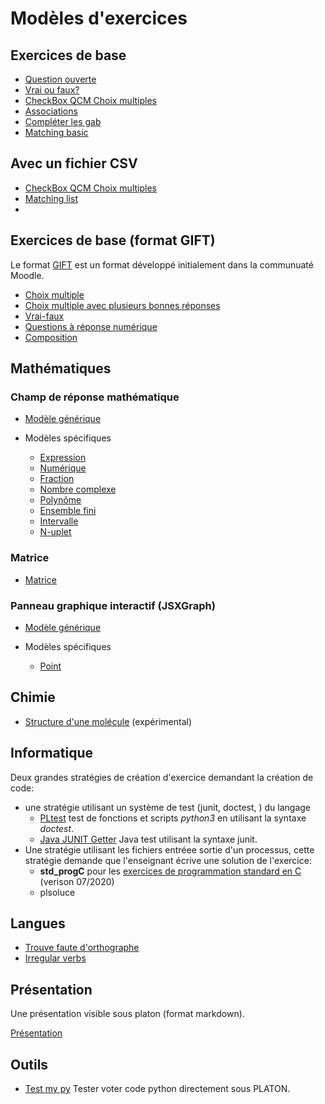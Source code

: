 
# Modèles d'exercices


## Exercices de base

* [Question ouverte](questionouverte.md)
* [Vrai ou faux?](vraifaux.md)
* [CheckBox QCM Choix multiples](checkbox.md)
* [Associations](matchlist.md)
* [Compléter les gab](Gab_completing.md)
* [Matching basic](Matching.md)

## Avec un fichier CSV

* [CheckBox QCM Choix multiples](checkboxcsv.md)
* [Matching list](Matching_csv.md)
* 
## Exercices de base (format GIFT)

Le format [GIFT](https://docs.moodle.org/3x/fr/Format_GIFT) est un format développé initialement dans la communuaté Moodle. 

* [Choix multiple](Select_set.md)
* [Choix multiple avec plusieurs bonnes réponses](Multiple_choice.md)
* [Vrai-faux](TrueOrFalse.md)
* [Questions à réponse numérique](Numeric_set.md)
* [Composition](Saving_entries.md)

## Mathématiques

### Champ de réponse mathématique

* [Modèle générique](math/input.md)

* Modèles spécifiques
    * [Expression](math/expr.md)
    * [Numérique](math/numeric.md)
    * [Fraction](math/frac.md)
    * [Nombre complexe](math/complex.md)
    * [Polynôme](math/poly.md)
    * [Ensemble fini](math/set.md)
    * [Intervalle](math/rset.md)
    * [N-uplet](math/tuple.md)

### Matrice

* [Matrice](math/matrix.md)

### Panneau graphique interactif (JSXGraph)

* [Modèle générique](mathjxg/free.md)

* Modèles spécifiques
    * [Point](mathjxg/point.md)

## Chimie

* [Structure d'une molécule](chem/molstruct.md) (expérimental)


## Informatique

Deux grandes stratégies de création d'exercice demandant la création de code:

* une stratégie utilisant un système de test (junit, doctest, ) du langage  
    * [PLtest](pltest.md) test de fonctions et scripts *python3* en utilisant la syntaxe *doctest*.  
    * [Java JUNIT Getter](Java_junit_getter.md) Java test utilisant la syntaxe junit. 
* Une stratégie utilisant les fichiers entréee sortie d'un processus, cette stratégie demande que l'enseignant écrive une solution de l'exercice: 
    * **std_progC** pour les [exercices de programmation standard en C](../technic_doc/std_progC.md) (verison 07/2020)
    * plsoluce

## Langues 

* [Trouve faute d'orthographe](Trouve_faute.md)
* [Irregular verbs](Irregular_verbs_csv.md)


## Présentation 

Une présentation visible sous platon (format markdown).

[Présentation](slides.md) 

## Outils 

* [Test my py](testmypy.md) Tester voter code python directement sous PLATON.





